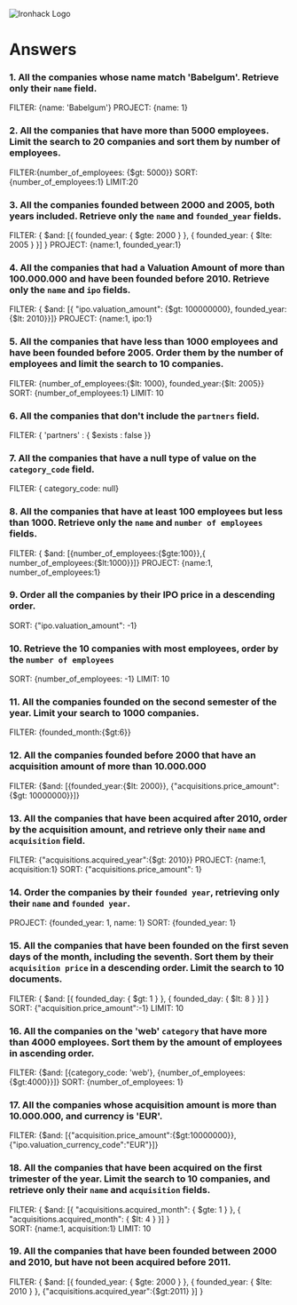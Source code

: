 ![Ironhack Logo](https://i.imgur.com/1QgrNNw.png)

# Answers

### 1. All the companies whose name match 'Babelgum'. Retrieve only their `name` field.

FILTER: {name: 'Babelgum'}
PROJECT: {name: 1}

### 2. All the companies that have more than 5000 employees. Limit the search to 20 companies and sort them by **number of employees**.

FILTER:{number_of_employees: {$gt: 5000}}
SORT:{number_of_employees:1}
LIMIT:20

### 3. All the companies founded between 2000 and 2005, both years included. Retrieve only the `name` and `founded_year` fields.

FILTER: { $and: [{ founded_year: { $gte: 2000 } }, { founded_year: { $lte: 2005 } }] }
PROJECT: {name:1, founded_year:1}

### 4. All the companies that had a Valuation Amount of more than 100.000.000 and have been founded before 2010. Retrieve only the `name` and `ipo` fields.

FILTER: { $and: [{ "ipo.valuation_amount": {$gt: 100000000}, founded_year: {$lt: 2010}}]}
PROJECT: {name:1, ipo:1}

### 5. All the companies that have less than 1000 employees and have been founded before 2005. Order them by the number of employees and limit the search to 10 companies.

FILTER: {number_of_employees:{$lt: 1000}, founded_year:{$lt: 2005}}
SORT: {number_of_employees:1}
LIMIT: 10

### 6. All the companies that don't include the `partners` field.

FILTER: { 'partners' : { $exists : false }}

### 7. All the companies that have a null type of value on the `category_code` field.

<!-- Your Code Goes Here -->

FILTER: { category_code: null}

### 8. All the companies that have at least 100 employees but less than 1000. Retrieve only the `name` and `number of employees` fields.

<!-- Your Code Goes Here -->

FILTER: { $and: [{number_of_employees:{$gte:100}},{ number_of_employees:{$lt:1000}}]}
PROJECT: {name:1, number_of_employees:1}

### 9. Order all the companies by their IPO price in a descending order.

SORT: {"ipo.valuation_amount": -1}

### 10. Retrieve the 10 companies with most employees, order by the `number of employees`

SORT: {number_of_employees: -1}
LIMIT: 10

### 11. All the companies founded on the second semester of the year. Limit your search to 1000 companies.

<!-- Your Code Goes Here -->

FILTER: {founded_month:{$gt:6}}

### 12. All the companies founded before 2000 that have an acquisition amount of more than 10.000.000

FILTER: {$and: [{founded_year:{$lt: 2000}}, {"acquisitions.price_amount":{$gt: 10000000}}]}

### 13. All the companies that have been acquired after 2010, order by the acquisition amount, and retrieve only their `name` and `acquisition` field.

<!-- Your Code Goes Here -->

FILTER: {"acquisitions.acquired_year":{$gt: 2010}}
PROJECT: {name:1, acquisition:1}
SORT: {"acquisitions.price_amount": 1}

### 14. Order the companies by their `founded year`, retrieving only their `name` and `founded year`.

<!-- Your Code Goes Here -->

PROJECT: {founded_year: 1, name: 1}
SORT: {founded_year: 1}

### 15. All the companies that have been founded on the first seven days of the month, including the seventh. Sort them by their `acquisition price` in a descending order. Limit the search to 10 documents.

<!-- Your Code Goes Here -->

FILTER: { $and: [{ founded_day: { $gt: 1 } }, { founded_day: { $lt: 8 } }] }  
SORT: {"acquisition.price_amount":-1}
LIMIT: 10

### 16. All the companies on the 'web' `category` that have more than 4000 employees. Sort them by the amount of employees in ascending order.

<!-- Your Code Goes Here -->

FILTER: {$and: [{category_code: 'web'}, {number_of_employees: {$gt:4000}}]}
SORT: {number_of_employees: 1}

### 17. All the companies whose acquisition amount is more than 10.000.000, and currency is 'EUR'.

<!-- Your Code Goes Here -->

FILTER: {$and: [{"acquisition.price_amount":{$gt:10000000}}, {"ipo.valuation_currency_code":"EUR"}]}

### 18. All the companies that have been acquired on the first trimester of the year. Limit the search to 10 companies, and retrieve only their `name` and `acquisition` fields.

<!-- Your Code Goes Here -->

FILTER: { $and: [{ "acquisitions.acquired_month": { $gte: 1 } }, { "acquisitions.acquired_month": { $lt: 4 } }] }  
SORT: {name:1, acquisition:1}
LIMIT: 10

### 19. All the companies that have been founded between 2000 and 2010, but have not been acquired before 2011.

<!-- Your Code Goes Here -->

FILTER: { $and: [{ founded_year: { $gte: 2000 } }, { founded_year: { $lte: 2010 } }, {"acquisitions.acquired_year":{$gt:2011} }] }
